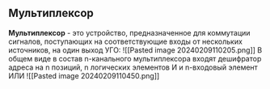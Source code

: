 ## Мультиплексор
**Мультиплексор** - это устройство, предназначенное для коммутации сигналов, поступающих на соответствующие входы от нескольких источников, на один выход
УГО:
![[Pasted image 20240209110205.png]]
В общем виде в состав n-канального мультиплексора входят дешифратор адреса на n позиций, n логических элементов И и n-входовый элемент ИЛИ
![[Pasted image 20240209110450.png]]

